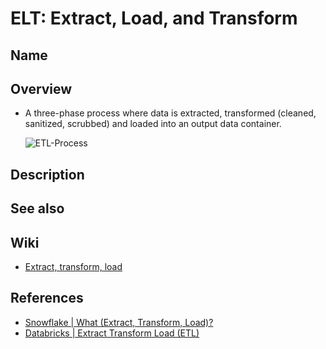 # ELT: Extract, Load, and Transform

## Name

## Overview
- A three-phase process where data is extracted, transformed (cleaned, sanitized, scrubbed) and loaded into an output data container.

  ![ETL-Process](https://user-images.githubusercontent.com/8989447/199311153-ac97def6-31b4-4240-97a4-ac9df7e49cb8.jpeg)

## Description

## See also

## Wiki
- [Extract, transform, load](https://en.wikipedia.org/wiki/Extract,_transform,_load)

## References
- [Snowflake | What (Extract, Transform, Load)?](https://www.snowflake.com/guides/what-etl)
- [Databricks | Extract Transform Load (ETL)](https://www.databricks.com/glossary/extract-transform-load)
